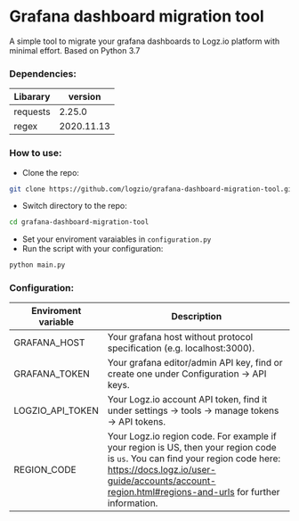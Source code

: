 # Grafana dashboard migration tool
A simple tool to migrate your grafana dashboards to Logz.io platform with minimal effort. Based on Python 3.7

### Dependencies:
| Libarary | version |
|---|---|
|requests|2.25.0|
|regex|2020.11.13|

### How to use:
* Clone the repo:
``` bash
git clone https://github.com/logzio/grafana-dashboard-migration-tool.git
```
* Switch directory to the repo:
```bash
cd grafana-dashboard-migration-tool
```
* Set your enviroment varaiables in `configuration.py`
* Run the script with your configuration:
```bash
python main.py 
```

### Configuration:
| Enviroment variable | Description |
|---|---|
| GRAFANA_HOST | Your grafana host without protocol specification (e.g. localhost:3000). |
| GRAFANA_TOKEN | Your grafana editor/admin API key, find or create one under Configuration -> API keys. |
| LOGZIO_API_TOKEN | Your Logz.io account API token, find it under settings -> tools -> manage tokens -> API tokens. |
| REGION_CODE | Your Logz.io region code. For example if your region is US, then your region code is `us`. You can find your region code here: https://docs.logz.io/user-guide/accounts/account-region.html#regions-and-urls for further information. |
